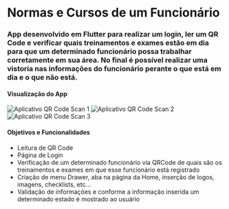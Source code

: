 # Normas e Cursos de um Funcionário
### App desenvolvido em Flutter para realizar um login, ler um QR Code e verificar quais treinamentos e exames estão em dia para que um determinado funcionário possa trabalhar corretamente em sua área. No final é possível realizar uma vistoria nas informações do funcionário perante o que está em dia e o que não está.

#### Visualização do App

![Aplicativo QR Code Scan 1](https://github.com/paccolajoao/flutter-login-qrcode/blob/master/cofco1.gif)
![Aplicativo QR Code Scan 2](https://github.com/paccolajoao/flutter-login-qrcode/blob/master/cofco2.gif)
![Aplicativo QR Code Scan 3](https://github.com/paccolajoao/flutter-login-qrcode/blob/master/cofco3.gif)

#### Objetivos e Funcionalidades

* Leitura de QR Code
* Página de Login
* Verificação de um determinado funcionário via QRCode de quais são os treinamentos e exames em que esse funcionário está registrado
* Criação de menu Drawer, aba na página da Home, inserção de logos, imagens, checklists, etc...
* Validação de informações e conforme a informação inserida um determinado estado é mostrado ao usuário

